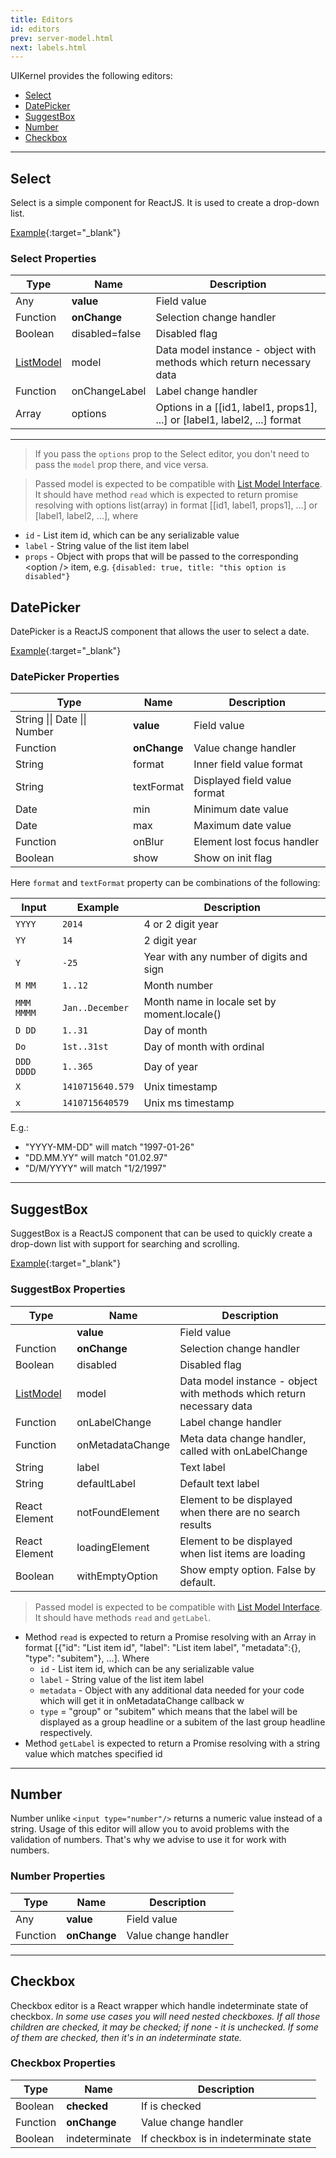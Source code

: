 ```yaml
---
title: Editors
id: editors
prev: server-model.html
next: labels.html
---
```


UIKernel provides the following editors:

* [Select](#Select)
* [DatePicker](#DatePicker)
* [SuggestBox](#SuggestBox)
* [Number](#Number)
* [Checkbox](#Checkbox)

---

## <span id="Select">Select</span>
Select is a simple component for ReactJS. It is used to create a drop-down list.

[Example](select.html){:target="_blank"}

### Select Properties

| Type                         | Name           | Description |
|------------------------------|----------------|--------------|
| Any                          | **value**      | Field value |
| Function                     | **onChange**   | Selection change handler |
| Boolean                      | disabled=false | Disabled flag |
| [ListModel](list-model.html) | model          | Data model instance - object with methods which return necessary data |
| Function                     | onChangeLabel  | Label change handler |
| Array                        | options        | Options in a [[id1, label1, props1], ...] or [label1, label2, ...] format |

---
>If you pass the `options` prop to the Select editor, you don't need to pass the `model` prop there, and vice versa.

>Passed model is expected to be compatible with [List Model Interface](list-model.html).
 It should have method `read` which is expected to return promise resolving with options list(array)
 in format [[id1, label1, props1], ...] or [label1, label2, ...],  where
  - `id` - List item id, which can be any serializable value
  - `label` - String value of the list item label
  - `props` - Object with props that will be passed to the corresponding \<option /\> item,
             e.g. `{disabled: true, title: "this option is disabled"}`

## <span id="DatePicker">DatePicker</span>
DatePicker is a ReactJS component that allows the user to select a date.

[Example](datepicker.html){:target="_blank"}

### DatePicker Properties

| Type                         | Name         | Description  |
|------------------------------|--------------|--------------|
| String \|\| Date \|\| Number | **value**    | Field value  |
| Function                     | **onChange** | Value change handler |
| String                       | format       | Inner field value format |
| String                       | textFormat   | Displayed field value format |
| Date                         | min          | Minimum date value |
| Date                         | max          | Maximum date value |
| Function                     | onBlur       | Element lost focus handler |
| Boolean                      | show         | Show on init flag |

Here `format` and `textFormat` property can be combinations of the following:


| Input        | Example          | Description            |
|--------------|------------------|------------------------|
| `YYYY`       | `2014`           | 4 or 2 digit year      |
| `YY`         | `14`             | 2 digit year           |
| `Y`          | `-25`            | Year with any number of digits and sign |
| `M MM`       | `1..12`          | Month number |
| `MMM MMMM`   | `Jan..December`  | Month name in locale set by moment.locale() |
| `D DD`       | `1..31`          | Day of month |
| `Do`         | `1st..31st`      | Day of month with ordinal |
| `DDD DDDD`   | `1..365`         | Day of year |
| `X`          | `1410715640.579` | Unix timestamp |
| `x`          | `1410715640579`  | Unix ms timestamp |

E.g.:
- "YYYY-MM-DD"    will match "1997-01-26"
- "DD.MM.YY" will match "01.02.97"
- "D/M/YYYY" will match "1/2/1997"

---

## <span id="SuggestBox">SuggestBox</span>
SuggestBox is a ReactJS component that can be used to quickly create a drop-down list with support for searching and scrolling.

[Example](suggest-box.html){:target="_blank"}

### SuggestBox Properties

| Type                         | Name               | Description                                                           |
|------------------------------|--------------------|-----------------------------------------------------------------------|
|                              | **value**          | Field value                                                           |
| Function                     | **onChange**       | Selection change handler                                              |
| Boolean                      | disabled           | Disabled flag                                                         |
| [ListModel](list-model.html) | model              | Data model instance - object with methods which return necessary data |
| Function                     | onLabelChange      | Label change handler                                                  |
| Function                     | onMetadataChange   | Meta data change handler, called with onLabelChange                   |
| String                       | label              | Text label                                                            |
| String                       | defaultLabel       | Default text label                                                    |
| React Element                | notFoundElement    | Element to be displayed when there are no search results              |
| React Element                | loadingElement     | Element to be displayed when list items are loading                   |
| Boolean                      | withEmptyOption    | Show empty option. False by default.                                  |

> Passed model is expected to be compatible with [List Model Interface](list-model.html).
  It should have methods `read` and `getLabel`.
  - Method `read` is expected to return a Promise resolving with an Array in format
    \[{"id": "List item id", "label": "List item label", "metadata":{}, "type": "subitem"}, ...\].
    Where
    - `id` - List item id, which can be any serializable value
    - `label` - String value of the list item label
    - `metadata` - Object with any additional data needed for your code which will get it in onMetadataChange callback w
    - `type` = "group" or "subitem" which means that the label will be displayed as a group headline
      or a subitem of the last group headline respectively.
  - Method `getLabel` is expected to return a Promise resolving with a string value which matches specified id

---

## <span id="Number">Number</span>
Number unlike `<input type="number"/>` returns a numeric value instead of a string. Usage of this editor will allow
you to avoid problems with the validation of numbers. That's why we advise to use it for work with numbers.

### Number Properties

| Type     | Name         | Description          |
|----------|--------------|----------------------|
| Any      | **value**    | Field value          |
| Function | **onChange** | Value change handler |

---

## <span id="Checkbox">Checkbox</span>
Checkbox editor is a React wrapper which handle indeterminate state of checkbox.
*In some use cases you will need nested checkboxes. If all those children are checked, it may be checked; if none -  it is unchecked. If some of them are checked, then it's in an indeterminate state.*

### Checkbox Properties

| Type     | Name              | Description                           |
|----------|-------------------|---------------------------------------|
| Boolean  | **checked**       | If is checked                         |
| Function | **onChange**      | Value change handler                  |
| Boolean  | indeterminate     | If checkbox is in indeterminate state |
